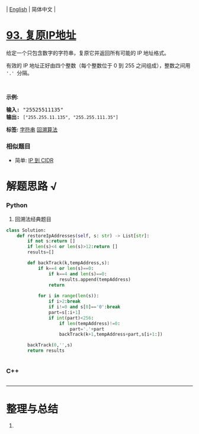 | [English](README_EN.md) | 简体中文 |

# [93. 复原IP地址](https://leetcode-cn.com/problems/restore-ip-addresses)
<p>给定一个只包含数字的字符串，复原它并返回所有可能的 IP 地址格式。</p>

<p>有效的 IP 地址正好由四个整数（每个整数位于 0 到 255 之间组成），整数之间用 <code>&#39;.&#39; </code>分隔。</p>

<p>&nbsp;</p>

<p><strong>示例:</strong></p>

<pre><strong>输入:</strong> &quot;25525511135&quot;
<strong>输出:</strong> <code>[&quot;255.255.11.135&quot;, &quot;255.255.111.35&quot;]</code></pre>

**标签:**  [字符串](https://leetcode-cn.com/tag/string) [回溯算法](https://leetcode-cn.com/tag/backtracking) 
 ### 相似题目
- 简单:	[IP 到 CIDR](https://leetcode-cn.com/problems/ip-to-cidr) 

# 解题思路 √

### Python

1. 回溯法经典题目

```python
class Solution:
    def restoreIpAddresses(self, s: str) -> List[str]:
        if not s:return []
        if len(s)<4 or len(s)>12:return []
        results=[]

        def backTrack(k,tempAddress,s):
            if k==4 or len(s)==0:
                if k==4 and len(s)==0:
                    results.append(tempAddress)
                return 
            
            for i in range(len(s)):
                if i>2:break
                if i!=0 and s[0]=='0':break
                part=s[:i+1]
                if int(part)<256:
                    if len(tempAddress)!=0:
                        part='.'+part
                    backTrack(k+1,tempAddress+part,s[i+1:])

        backTrack(0,'',s)
        return results
```


```python

```

### C++

```cpp

```

---



# 整理与总结

1. 